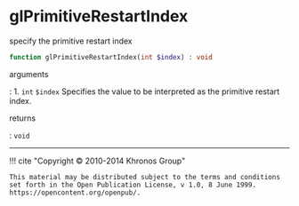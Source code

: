 # glPrimitiveRestartIndex
specify the primitive restart index

```php
function glPrimitiveRestartIndex(int $index) : void
```

arguments

:    1. `int` `$index` Specifies the value to be interpreted as the primitive
    restart index.

returns

:    `void` 

---
     

!!! cite "Copyright © 2010-2014 Khronos Group"

    This material may be distributed subject to the terms and conditions set forth in the Open Publication License, v 1.0, 8 June 1999. https://opencontent.org/openpub/.